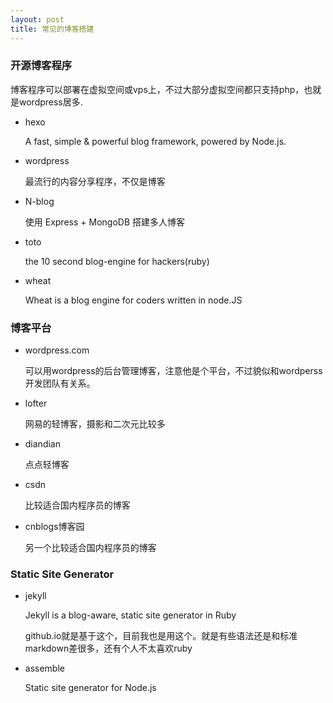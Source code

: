 ```yaml
---
layout: post
title: 常见的博客搭建
---
```


### 开源博客程序

博客程序可以部署在虚拟空间或vps上，不过大部分虚拟空间都只支持php，也就是wordpress居多.

* hexo

    A fast, simple & powerful blog framework, powered by Node.js.
* wordpress

    最流行的内容分享程序，不仅是博客
* N-blog

    使用 Express + MongoDB 搭建多人博客
* toto

    the 10 second blog-engine for hackers(ruby)
* wheat

    Wheat is a blog engine for coders written in node.JS

### 博客平台

* wordpress.com

    可以用wordpress的后台管理博客，注意他是个平台，不过貌似和wordperss开发团队有关系。
* lofter

    网易的轻博客，摄影和二次元比较多
* diandian

    点点轻博客
* csdn

    比较适合国内程序员的博客
* cnblogs博客园

    另一个比较适合国内程序员的博客

### Static Site Generator

* jekyll

    Jekyll is a blog-aware, static site generator in Ruby

    github.io就是基于这个，目前我也是用这个。就是有些语法还是和标准markdown差很多，还有个人不太喜欢ruby
* assemble

    Static site generator for Node.js